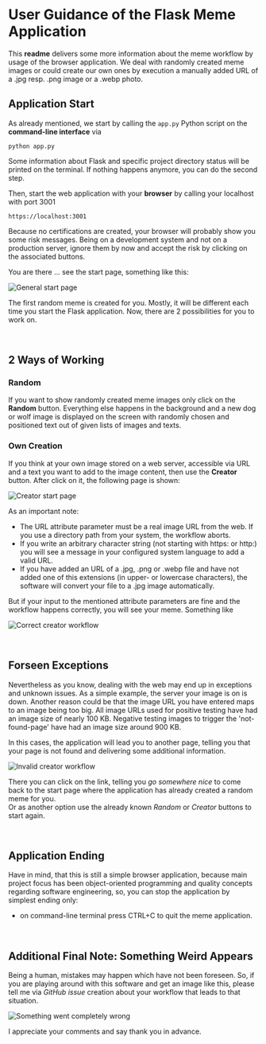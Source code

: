 [//]: # (Image References)

[image1]: ../assets/Meme_wolf_example.png "General start page:"
[image2]: ../assets/creatorStartPage.PNG "Creator start page:"
[image3]: ../assets/greeceImageIvanKarpov_quoteKhalilGibran_65perc.png "Correct creator workflow:"
[image4]: ../assets/pageNotFound-Message.PNG "Invalid creator workflow:"
[image5]: ../assets/FlaskApp_pageIfSomethingWentCompletelyWrong-onlyActiveButtons.PNG "Something went completely wrong:"


# User Guidance of the Flask Meme Application

This **readme** delivers some more information about the meme workflow by usage of the browser application. We deal 
with randomly created meme images or could create our own ones by execution a manually added URL of a .jpg resp. .png 
image or a .webp photo.

## Application Start
As already mentioned, we start by calling the `app.py` Python script on the **command-line interface** via
```python3
python app.py
```
Some information about Flask and specific project directory status will be printed on the terminal. If nothing happens anymore,
you can do the second step.

Then, start the web application with your **browser** by calling your localhost with port 3001
```
https://localhost:3001
```

Because no certifications are created, your browser will probably show you some risk messages. Being on a development system and
not on a production server, ignore them by now and accept the risk by clicking on the associated buttons.

You are there ... see the start page, something like this:

![General start page][image1]

The first random meme is created for you. Mostly, it will be different each time you start the Flask application. Now, there are 
2 possibilities for you to work on.

<br>

## 2 Ways of Working
### Random
If you want to show randomly created meme images only click on the **Random** button. Everything else happens in the background and 
a new dog or wolf image is displayed on the screen with randomly chosen and positioned text out of given lists of images and texts.

### Own Creation
If you think at your own image stored on a web server, accessible via URL and a text you want to add to the image content, then use
the **Creator** button. After click on it, the following page is shown:

![Creator start page][image2]

As an important note:
- The URL attribute parameter must be a real image URL from the web. If you use a directory path from your system, the workflow aborts.
- If you write an arbitrary character string (not starting with https: or http:) you will see a message in your configured system language
to add a valid URL.
- If you have added an URL of a .jpg, .png or .webp file and have not added one of this extensions (in upper- or lowercase characters), 
the software will convert your file to a .jpg image automatically.

But if your input to the mentioned attribute parameters are fine and the workflow happens correctly, you will see your meme. Something like

![Correct creator workflow][image3]

<br>

## Forseen Exceptions
Nevertheless as you know, dealing with the web may end up in exceptions and unknown issues. As a simple example, the server your image is on is down. Another reason could be that the image URL you have entered maps to an image being too big. All image URLs used for positive testing have had an image size of nearly 100 KB. Negative testing images to trigger the 'not-found-page' have had an image size around 900 KB.

In this cases, the application will lead you to another page, telling you that your page is not found and delivering some additional information.

![Invalid creator workflow][image4]

There you can click on the link, telling you *go somewhere nice* to come back to the start page where the application has already created a 
random meme for you.<br>
Or as another option use the already known *Random* or *Creator* buttons to start again.

<br>

## Application Ending
Have in mind, that this is still a simple browser application, because main project focus has been object-oriented programming and quality concepts 
regarding software engineering, so, you can stop the application by simplest ending only:
- on command-line terminal press CTRL+C to quit the meme application.

<br>

## Additional Final Note: Something Weird Appears
Being a human, mistakes may happen which have not been foreseen. So, if you are playing around with this software and get an image like this, 
please tell me via *GitHub issue* creation about your workflow that leads to that situation. 

![Something went completely wrong][image5]

I appreciate your comments and say thank you in advance.

